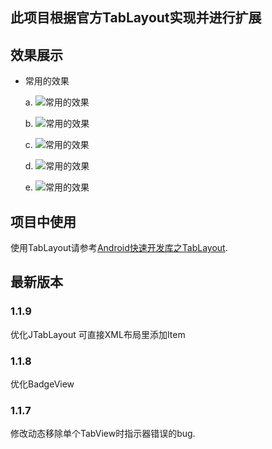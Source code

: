 ## 此项目根据官方TabLayout实现并进行扩展
## 效果展示

- 常用的效果

  a. ![常用的效果](https://upload-images.jianshu.io/upload_images/6853660-a4b7772a49219e75.jpg?imageMogr2/auto-orient/strip%7CimageView2/2/w/1240)
  
  b. ![常用的效果](https://upload-images.jianshu.io/upload_images/6853660-a7c3139dc217aa4e.jpg?imageMogr2/auto-orient/strip%7CimageView2/2/w/1240)

  c. ![常用的效果](https://upload-images.jianshu.io/upload_images/6853660-075069cb2a9cb293.png?imageMogr2/auto-orient/strip%7CimageView2/2/w/1240)

  d. ![常用的效果](https://upload-images.jianshu.io/upload_images/6853660-30a4d6c8eb9662c8.png?imageMogr2/auto-orient/strip%7CimageView2/2/w/1240)
 
  e. ![常用的效果](https://upload-images.jianshu.io/upload_images/6853660-937353369ef5712a.jpg?imageMogr2/auto-orient/strip%7CimageView2/2/w/1240)

## 项目中使用

  使用TabLayout请参考[Android快速开发库之TabLayout](https://www.jianshu.com/p/eb1329c5438b "简书").

## 最新版本

### 1.1.9
  优化JTabLayout 可直接XML布局里添加Item
### 1.1.8
  优化BadgeView
### 1.1.7
  修改动态移除单个TabView时指示器错误的bug.


